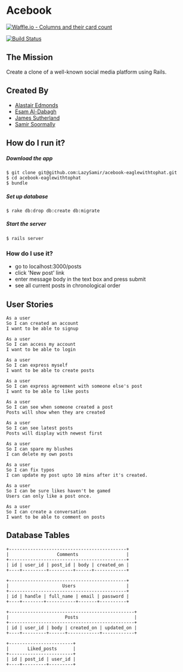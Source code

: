 # Acebook

[![Waffle.io - Columns and their card count](https://badge.waffle.io/LazySamir/Acebook-EagleWithTopHat.svg?columns=all)](https://waffle.io/LazySamir/Acebook-EagleWithTopHat)

[![Build Status](https://travis-ci.org/LazySamir/Acebook-EagleWithTopHat.svg?branch=master)](https://travis-ci.org/LazySamir/Acebook-EagleWithTopHat)

## The Mission
Create a clone of a well-known social media platform using Rails.

## Created By
- [Alastair Edmonds](https://github.com/Alastair2D)
- [Esam Al-Dabagh](https://github.com/EsamAl-Dabagh)
- [James Sutherland](https://github.com/LondonJim)
- [Samir Soormally](https://github.com/LazySamir)

## How do I run it?

##### Download the app
```
$ git clone git@github.com:LazySamir/acebook-eaglewithtophat.git
$ cd acebook-eaglewithtophat
$ bundle
```

##### Set up database
```
$ rake db:drop db:create db:migrate
```

##### Start the server
```
$ rails server
```

### How do I use it?
- go to localhost:3000/posts
- click 'New post' link
- enter message body in the text box and press submit
- see all current posts in chronological order

## User Stories
```
As a user
So I can created an account
I want to be able to signup
```

```
As a user
So I can access my account
I want to be able to login
```

```
As a user
So I can express myself
I want to be able to create posts
```

```
As a user
So I can express agreement with someone else's post
I want to be able to like posts
```

```
As a user
So I can see when someone created a post
Posts will show when they are created
```

```
As a user
So I can see latest posts
Posts will display with newest first
```

```
As a user
So I can spare my blushes
I can delete my own posts
```

```
As a user
So I can fix typos
I can update my post upto 10 mins after it's created.
```

```
As a user
So I can be sure likes haven't be gamed
Users can only like a post once.
```

```
As a user
So I can create a conversation
I want to be able to comment on posts
```

## Database Tables

```
+--------------------------------------------+
|                  Comments                  |
+--------------------------------------------+
| id | user_id | post_id | body | created_on |
+----+---------+---------+------+------------+

+--------------------------------------------+
|                    Users                   |
+--------------------------------------------+
| id | handle | full_name | email | password |
+----+--------+-----------+-------+----------+

+-----------------------------------------------+
|                     Posts                     |
+-----------------------------------------------+
| id | user_id | body | created_on | updated_on |
+----+---------+------+------------+------------+

+------------------------+
|       Liked_posts      |
+------------------------+
| id | post_id | user_id |
+----+---------+---------+
```
